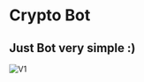 # Crypto Bot
## Just Bot very simple :)
![V1](https://cdn.eggplants.fr/img/github/c48d22a/v1_c48d22a.png)
